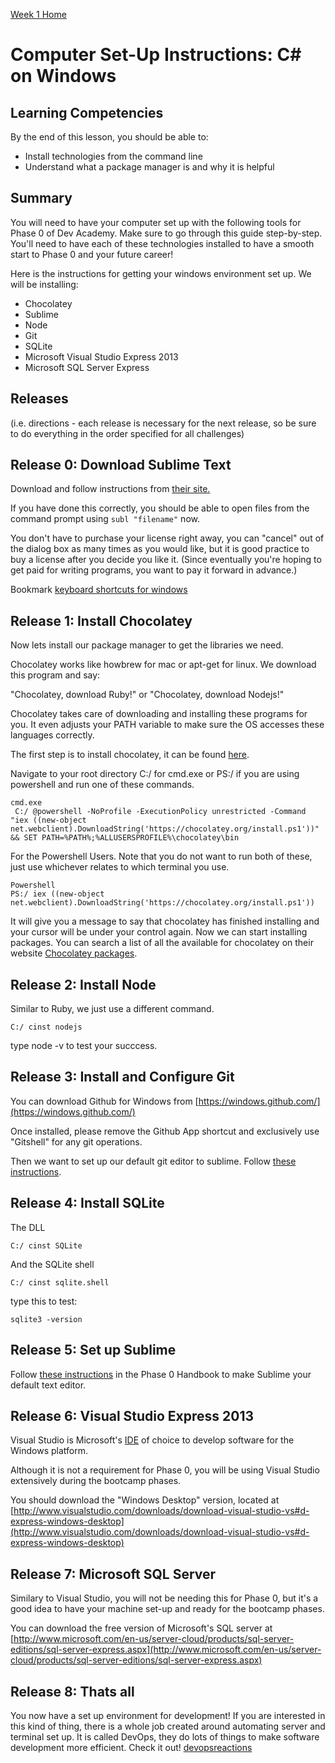 [Week 1 Home](../)

# Computer Set-Up Instructions: C# on Windows

## Learning Competencies
By the end of this lesson, you should be able to:

- Install technologies from the command line
- Understand what a package manager is and why it is helpful

## Summary
You will need to have your computer set up with the following tools for Phase 0 of Dev Academy. Make sure to go through this guide step-by-step. You'll need to have each of these technologies installed to have a smooth start to Phase 0 and your future career!

Here is the instructions for getting your windows environment set up. We will be installing:

- Chocolatey
- Sublime
- Node
- Git
- SQLite
- Microsoft Visual Studio Express 2013
- Microsoft SQL Server Express

## Releases
(i.e. directions - each release is necessary for the next release, so be sure to do everything in the order specified for all challenges)

## Release 0: Download Sublime Text

Download and follow instructions from [their site.](http://www.sublimetext.com/)

If you have done this correctly, you should be able to open files from the command prompt using `subl "filename"` now.

You don't have to purchase your license right away, you can "cancel" out of the dialog box as many times as you would like, but it is good practice to buy a license after you decide you like it. (Since eventually you're hoping to get paid for writing programs, you want to pay it forward in advance.)  
  
Bookmark [keyboard shortcuts for windows](http://sublime-text-unofficial-documentation.readthedocs.org/en/latest/reference/keyboard_shortcuts_win.html)  


## Release 1: Install Chocolatey
Now lets install our package manager to get the libraries we need.

Chocolatey works like howbrew for mac or apt-get for linux. We download this program and say:

"Chocolatey, download Ruby!" or "Chocolatey, download Nodejs!"

Chocolatey takes care of downloading and installing these programs for you. It even adjusts your PATH variable to make sure the OS accesses these languages correctly.

The first step is to install chocolatey, it can be found [here](http://chocolatey.org/).

Navigate to your root directory C:/ for cmd.exe or PS:/ if you are using powershell and run one of these commands.

```shell
cmd.exe
 C:/ @powershell -NoProfile -ExecutionPolicy unrestricted -Command "iex ((new-object net.webclient).DownloadString('https://chocolatey.org/install.ps1'))" && SET PATH=%PATH%;%ALLUSERSPROFILE%\chocolatey\bin
 ```

For the Powershell Users. Note that you do not want to run both of these, just use whichever relates to which terminal you use.

 ```shell
Powershell
PS:/ iex ((new-object net.webclient).DownloadString('https://chocolatey.org/install.ps1'))
```

It will give you a message to say that chocolatey has finished installing and your cursor will be under your control again. Now we can start installing packages. You can search a list of all the available for chocolatey on their website [Chocolatey packages](http://chocolatey.org/packages).

## Release 2: Install Node

Similar to Ruby, we just use a different command.

```shell
C:/ cinst nodejs
```

type node -v to test your succcess.

## Release 3: Install and Configure Git

You can download Github for Windows from [https://windows.github.com/](https://windows.github.com/)

Once installed, please remove the Github App shortcut and exclusively use "Gitshell" for any git operations.

Then we want to set up our default git editor to sublime. Follow [these instructions](http://stackoverflow.com/questions/8951275/git-config-core-editor-how-to-make-sublime-text-the-default-editor-for-git-on/9408117#9408117).

## Release 4: Install SQLite

The DLL
```shell
C:/ cinst SQLite
```
And the SQLite shell
```shell
C:/ cinst sqlite.shell
```

type this to test:

```shell
sqlite3 -version
```

## Release 5: Set up Sublime
Follow [these instructions](https://github.com/enspiral-dev-academy/phase-0-handbook/blob/master/text-editor-setup.md) in the Phase 0 Handbook to make Sublime your default text editor.

## Release 6: Visual Studio Express 2013

Visual Studio is Microsoft's [IDE](http://en.wikipedia.org/wiki/Integrated_development_environment) of choice to develop software for the Windows platform.

Although it is not a requirement for Phase 0, you will be using Visual Studio extensively during the bootcamp phases.

You should download the "Windows Desktop" version, located at [http://www.visualstudio.com/downloads/download-visual-studio-vs#d-express-windows-desktop](http://www.visualstudio.com/downloads/download-visual-studio-vs#d-express-windows-desktop)

## Release 7: Microsoft SQL Server 

Similary to Visual Studio, you will not be needing this for Phase 0, but it's a good idea to have your machine set-up and ready for the bootcamp phases.

You can download the free version of Microsoft's SQL server at [http://www.microsoft.com/en-us/server-cloud/products/sql-server-editions/sql-server-express.aspx](http://www.microsoft.com/en-us/server-cloud/products/sql-server-editions/sql-server-express.aspx)

## Release 8: Thats all

You now have a set up environment for development! If you are interested in this kind of thing, there is a whole job created around automating server and terminal set up. It is called DevOps, they do lots of things to make software development more efficient. Check it out! [devopsreactions](http://devopsreactions.tumblr.com/)
